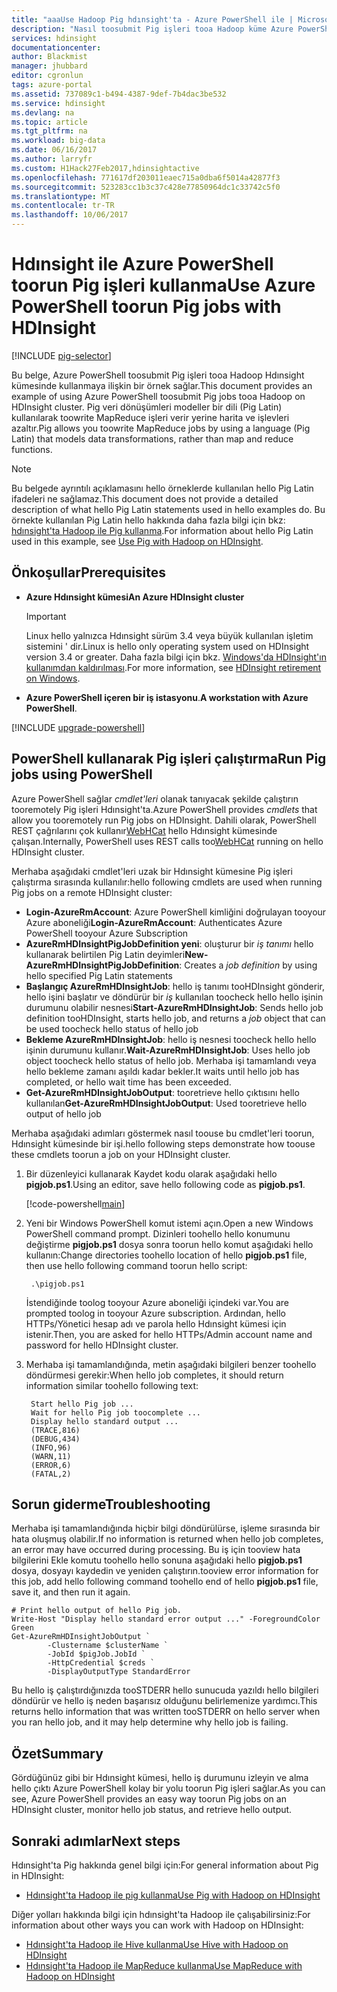 ```yaml
---
title: "aaaUse Hadoop Pig hdınsight'ta - Azure PowerShell ile | Microsoft Docs"
description: "Nasıl toosubmit Pig işleri tooa Hadoop küme Azure PowerShell kullanarak Hdınsight'ta öğrenin."
services: hdinsight
documentationcenter: 
author: Blackmist
manager: jhubbard
editor: cgronlun
tags: azure-portal
ms.assetid: 737089c1-b494-4387-9def-7b4dac3be532
ms.service: hdinsight
ms.devlang: na
ms.topic: article
ms.tgt_pltfrm: na
ms.workload: big-data
ms.date: 06/16/2017
ms.author: larryfr
ms.custom: H1Hack27Feb2017,hdinsightactive
ms.openlocfilehash: 771617df203011eaec715a0dba6f5014a42877f3
ms.sourcegitcommit: 523283cc1b3c37c428e77850964dc1c33742c5f0
ms.translationtype: MT
ms.contentlocale: tr-TR
ms.lasthandoff: 10/06/2017
---
```

# <a name="use-azure-powershell-toorun-pig-jobs-with-hdinsight"></a><span data-ttu-id="4cdb9-103">Hdınsight ile Azure PowerShell toorun Pig işleri kullanma</span><span class="sxs-lookup"><span data-stu-id="4cdb9-103">Use Azure PowerShell toorun Pig jobs with HDInsight</span></span>

[!INCLUDE [pig-selector](../../includes/hdinsight-selector-use-pig.md)]

<span data-ttu-id="4cdb9-104">Bu belge, Azure PowerShell toosubmit Pig işleri tooa Hadoop Hdınsight kümesinde kullanmaya ilişkin bir örnek sağlar.</span><span class="sxs-lookup"><span data-stu-id="4cdb9-104">This document provides an example of using Azure PowerShell toosubmit Pig jobs tooa Hadoop on HDInsight cluster.</span></span> <span data-ttu-id="4cdb9-105">Pig veri dönüşümleri modeller bir dili (Pig Latin) kullanılarak toowrite MapReduce işleri verir yerine harita ve işlevleri azaltır.</span><span class="sxs-lookup"><span data-stu-id="4cdb9-105">Pig allows you toowrite MapReduce jobs by using a language (Pig Latin) that models data transformations, rather than map and reduce functions.</span></span>

> [!NOTE]
> <span data-ttu-id="4cdb9-106">Bu belgede ayrıntılı açıklamasını hello örneklerde kullanılan hello Pig Latin ifadeleri ne sağlamaz.</span><span class="sxs-lookup"><span data-stu-id="4cdb9-106">This document does not provide a detailed description of what hello Pig Latin statements used in hello examples do.</span></span> <span data-ttu-id="4cdb9-107">Bu örnekte kullanılan Pig Latin hello hakkında daha fazla bilgi için bkz: [hdınsight'ta Hadoop ile Pig kullanma](hdinsight-use-pig.md).</span><span class="sxs-lookup"><span data-stu-id="4cdb9-107">For information about hello Pig Latin used in this example, see [Use Pig with Hadoop on HDInsight](hdinsight-use-pig.md).</span></span>

## <span data-ttu-id="4cdb9-108"><a id="prereq"></a>Önkoşullar</span><span class="sxs-lookup"><span data-stu-id="4cdb9-108"><a id="prereq"></a>Prerequisites</span></span>

* <span data-ttu-id="4cdb9-109">**Azure Hdınsight kümesi**</span><span class="sxs-lookup"><span data-stu-id="4cdb9-109">**An Azure HDInsight cluster**</span></span>

  > [!IMPORTANT]
  > <span data-ttu-id="4cdb9-110">Linux hello yalnızca Hdınsight sürüm 3.4 veya büyük kullanılan işletim sistemini ' dir.</span><span class="sxs-lookup"><span data-stu-id="4cdb9-110">Linux is hello only operating system used on HDInsight version 3.4 or greater.</span></span> <span data-ttu-id="4cdb9-111">Daha fazla bilgi için bkz. [Windows'da HDInsight'ın kullanımdan kaldırılması](hdinsight-component-versioning.md#hdinsight-windows-retirement).</span><span class="sxs-lookup"><span data-stu-id="4cdb9-111">For more information, see [HDInsight retirement on Windows](hdinsight-component-versioning.md#hdinsight-windows-retirement).</span></span>

* <span data-ttu-id="4cdb9-112">**Azure PowerShell içeren bir iş istasyonu**.</span><span class="sxs-lookup"><span data-stu-id="4cdb9-112">**A workstation with Azure PowerShell**.</span></span>

[!INCLUDE [upgrade-powershell](../../includes/hdinsight-use-latest-powershell.md)]

## <span data-ttu-id="4cdb9-113"><a id="powershell"></a>PowerShell kullanarak Pig işleri çalıştırma</span><span class="sxs-lookup"><span data-stu-id="4cdb9-113"><a id="powershell"></a>Run Pig jobs using PowerShell</span></span>

<span data-ttu-id="4cdb9-114">Azure PowerShell sağlar *cmdlet'leri* olanak tanıyacak şekilde çalıştırın tooremotely Pig işleri Hdınsight'ta.</span><span class="sxs-lookup"><span data-stu-id="4cdb9-114">Azure PowerShell provides *cmdlets* that allow you tooremotely run Pig jobs on HDInsight.</span></span> <span data-ttu-id="4cdb9-115">Dahili olarak, PowerShell REST çağrılarını çok kullanır[WebHCat](https://cwiki.apache.org/confluence/display/Hive/WebHCat) hello Hdınsight kümesinde çalışan.</span><span class="sxs-lookup"><span data-stu-id="4cdb9-115">Internally, PowerShell uses REST calls too[WebHCat](https://cwiki.apache.org/confluence/display/Hive/WebHCat) running on hello HDInsight cluster.</span></span>

<span data-ttu-id="4cdb9-116">Merhaba aşağıdaki cmdlet'leri uzak bir Hdınsight kümesine Pig işleri çalıştırma sırasında kullanılır:</span><span class="sxs-lookup"><span data-stu-id="4cdb9-116">hello following cmdlets are used when running Pig jobs on a remote HDInsight cluster:</span></span>

* <span data-ttu-id="4cdb9-117">**Login-AzureRmAccount**: Azure PowerShell kimliğini doğrulayan tooyour Azure aboneliği</span><span class="sxs-lookup"><span data-stu-id="4cdb9-117">**Login-AzureRmAccount**: Authenticates Azure PowerShell tooyour Azure Subscription</span></span>
* <span data-ttu-id="4cdb9-118">**AzureRmHDInsightPigJobDefinition yeni**: oluşturur bir *iş tanımı* hello kullanarak belirtilen Pig Latin deyimleri</span><span class="sxs-lookup"><span data-stu-id="4cdb9-118">**New-AzureRmHDInsightPigJobDefinition**: Creates a *job definition* by using hello specified Pig Latin statements</span></span>
* <span data-ttu-id="4cdb9-119">**Başlangıç AzureRmHDInsightJob**: hello iş tanımı tooHDInsight gönderir, hello işini başlatır ve döndürür bir *iş* kullanılan toocheck hello hello işinin durumunu olabilir nesnesi</span><span class="sxs-lookup"><span data-stu-id="4cdb9-119">**Start-AzureRmHDInsightJob**: Sends hello job definition tooHDInsight, starts hello job, and returns a *job* object that can be used toocheck hello status of hello job</span></span>
* <span data-ttu-id="4cdb9-120">**Bekleme AzureRmHDInsightJob**: hello iş nesnesi toocheck hello hello işinin durumunu kullanır.</span><span class="sxs-lookup"><span data-stu-id="4cdb9-120">**Wait-AzureRmHDInsightJob**: Uses hello job object toocheck hello status of hello job.</span></span> <span data-ttu-id="4cdb9-121">Merhaba işi tamamlandı veya hello bekleme zamanı aşıldı kadar bekler.</span><span class="sxs-lookup"><span data-stu-id="4cdb9-121">It waits until hello job has completed, or hello wait time has been exceeded.</span></span>
* <span data-ttu-id="4cdb9-122">**Get-AzureRmHDInsightJobOutput**: tooretrieve hello çıktısını hello kullanılan</span><span class="sxs-lookup"><span data-stu-id="4cdb9-122">**Get-AzureRmHDInsightJobOutput**: Used tooretrieve hello output of hello job</span></span>

<span data-ttu-id="4cdb9-123">Merhaba aşağıdaki adımları göstermek nasıl toouse bu cmdlet'leri toorun, Hdınsight kümesinde bir işi.</span><span class="sxs-lookup"><span data-stu-id="4cdb9-123">hello following steps demonstrate how toouse these cmdlets toorun a job on your HDInsight cluster.</span></span>

1. <span data-ttu-id="4cdb9-124">Bir düzenleyici kullanarak Kaydet kodu olarak aşağıdaki hello **pigjob.ps1**.</span><span class="sxs-lookup"><span data-stu-id="4cdb9-124">Using an editor, save hello following code as **pigjob.ps1**.</span></span>

    [!code-powershell[main](../../powershell_scripts/hdinsight/use-pig/use-pig.ps1?range=5-51)]

1. <span data-ttu-id="4cdb9-125">Yeni bir Windows PowerShell komut istemi açın.</span><span class="sxs-lookup"><span data-stu-id="4cdb9-125">Open a new Windows PowerShell command prompt.</span></span> <span data-ttu-id="4cdb9-126">Dizinleri toohello hello konumunu değiştirme **pigjob.ps1** dosya sonra toorun hello komut aşağıdaki hello kullanın:</span><span class="sxs-lookup"><span data-stu-id="4cdb9-126">Change directories toohello location of hello **pigjob.ps1** file, then use hello following command toorun hello script:</span></span>

        .\pigjob.ps1

    <span data-ttu-id="4cdb9-127">İstendiğinde toolog tooyour Azure aboneliği içindeki var.</span><span class="sxs-lookup"><span data-stu-id="4cdb9-127">You are prompted toolog in tooyour Azure subscription.</span></span> <span data-ttu-id="4cdb9-128">Ardından, hello HTTPs/Yönetici hesap adı ve parola hello Hdınsight kümesi için istenir.</span><span class="sxs-lookup"><span data-stu-id="4cdb9-128">Then, you are asked for hello HTTPs/Admin account name and password for hello HDInsight cluster.</span></span>

2. <span data-ttu-id="4cdb9-129">Merhaba işi tamamlandığında, metin aşağıdaki bilgileri benzer toohello döndürmesi gerekir:</span><span class="sxs-lookup"><span data-stu-id="4cdb9-129">When hello job completes, it should return information similar toohello following text:</span></span>

        Start hello Pig job ...
        Wait for hello Pig job toocomplete ...
        Display hello standard output ...
        (TRACE,816)
        (DEBUG,434)
        (INFO,96)
        (WARN,11)
        (ERROR,6)
        (FATAL,2)

## <span data-ttu-id="4cdb9-130"><a id="troubleshooting"></a>Sorun giderme</span><span class="sxs-lookup"><span data-stu-id="4cdb9-130"><a id="troubleshooting"></a>Troubleshooting</span></span>

<span data-ttu-id="4cdb9-131">Merhaba işi tamamlandığında hiçbir bilgi döndürülürse, işleme sırasında bir hata oluşmuş olabilir.</span><span class="sxs-lookup"><span data-stu-id="4cdb9-131">If no information is returned when hello job completes, an error may have occurred during processing.</span></span> <span data-ttu-id="4cdb9-132">Bu iş için tooview hata bilgilerini Ekle komutu toohello hello sonuna aşağıdaki hello **pigjob.ps1** dosya, dosyayı kaydedin ve yeniden çalıştırın.</span><span class="sxs-lookup"><span data-stu-id="4cdb9-132">tooview error information for this job, add hello following command toohello end of hello **pigjob.ps1** file, save it, and then run it again.</span></span>

    # Print hello output of hello Pig job.
    Write-Host "Display hello standard error output ..." -ForegroundColor Green
    Get-AzureRmHDInsightJobOutput `
            -Clustername $clusterName `
            -JobId $pigJob.JobId `
            -HttpCredential $creds `
            -DisplayOutputType StandardError

<span data-ttu-id="4cdb9-133">Bu hello iş çalıştırdığınızda tooSTDERR hello sunucuda yazıldı hello bilgileri döndürür ve hello iş neden başarısız olduğunu belirlemenize yardımcı.</span><span class="sxs-lookup"><span data-stu-id="4cdb9-133">This returns hello information that was written tooSTDERR on hello server when you ran hello job, and it may help determine why hello job is failing.</span></span>

## <span data-ttu-id="4cdb9-134"><a id="summary"></a>Özet</span><span class="sxs-lookup"><span data-stu-id="4cdb9-134"><a id="summary"></a>Summary</span></span>
<span data-ttu-id="4cdb9-135">Gördüğünüz gibi bir Hdınsight kümesi, hello iş durumunu izleyin ve alma hello çıktı Azure PowerShell kolay bir yolu toorun Pig işleri sağlar.</span><span class="sxs-lookup"><span data-stu-id="4cdb9-135">As you can see, Azure PowerShell provides an easy way toorun Pig jobs on an HDInsight cluster, monitor hello job status, and retrieve hello output.</span></span>

## <span data-ttu-id="4cdb9-136"><a id="nextsteps"></a>Sonraki adımlar</span><span class="sxs-lookup"><span data-stu-id="4cdb9-136"><a id="nextsteps"></a>Next steps</span></span>
<span data-ttu-id="4cdb9-137">Hdınsight'ta Pig hakkında genel bilgi için:</span><span class="sxs-lookup"><span data-stu-id="4cdb9-137">For general information about Pig in HDInsight:</span></span>

* [<span data-ttu-id="4cdb9-138">Hdınsight'ta Hadoop ile pig kullanma</span><span class="sxs-lookup"><span data-stu-id="4cdb9-138">Use Pig with Hadoop on HDInsight</span></span>](hdinsight-use-pig.md)

<span data-ttu-id="4cdb9-139">Diğer yolları hakkında bilgi için hdınsight'ta Hadoop ile çalışabilirsiniz:</span><span class="sxs-lookup"><span data-stu-id="4cdb9-139">For information about other ways you can work with Hadoop on HDInsight:</span></span>

* [<span data-ttu-id="4cdb9-140">Hdınsight'ta Hadoop ile Hive kullanma</span><span class="sxs-lookup"><span data-stu-id="4cdb9-140">Use Hive with Hadoop on HDInsight</span></span>](hdinsight-use-hive.md)
* [<span data-ttu-id="4cdb9-141">Hdınsight'ta Hadoop ile MapReduce kullanma</span><span class="sxs-lookup"><span data-stu-id="4cdb9-141">Use MapReduce with Hadoop on HDInsight</span></span>](hdinsight-use-mapreduce.md)
